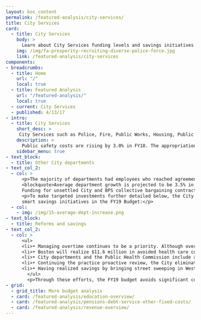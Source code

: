 ```yaml
---
layout: bos_content
permalink: /featured-analysis/city-services/
title: City Services
card:
  - title: City Services
    body: >
      Learn about City Services funding levels and savings initiatives.
    img: /img/fa-prosperity-recruiting-diverse-police-force.jpg
    link: /featured-analysis/city-services
components:
- breadcrumbs:
  - title: Home
    url: "/"
    local: true
  - title: Featured Analysis
    url: "/featured-analysis/"
    local: true
  - current: City Services
  - published: 4/13/17
- intro:
  - title: City Services
    short_desc: >
     City Services such as Police, Fire, Public Works, Housing, Public Health, and other central funds are projected to increase by a total of $42.8 million (3.1%). 
    description: >
      Public safety costs are rising by 3.0% in FY18. The appropriation for the Public Health Commission is growing by 6.8% with a significant increase in EMS services and full funding for a permanent engagement center in response to substance issues. 
    sidebar_menu: true
- text_block: 
  - title: Other City departments
- text_col_2:
  - col: >
      <p>The majority of departments had employees who reached agreement on collective bargaining contracts, so department growth reflects those wage and cost of living increases, while outstanding contracts are reserved centrally. 
      <blockquote>Average department growth is projected to be 3.5% in FY19. </blockquote>
      Funding for unsettled City and BPS collective bargaining contracts are centralized in a $41 million collective bargaining reserve.</p>
      <p>To make targeted investments further detailed below, the City is pursuing 
      smart savings initiatives in the FY19 Budget:</p>
  - col: 
    - img: /img/15-average-dept-increase.png
- text_block:
  - title: Reforms and savings
- text_col_2:
  - col: >
      <ul>
      <li>•	Managing overtime continues to be a priority. Although overtime budgets will increase due to collective bargaining wage increases, the budgeted hours have been established at achievable levels and are intended to produce an estimated $6.9 million in savings.</li>
      <li>•	Boston will realize $11.6 million in avoided health care costs in FY19, $1.5 million of which are related to FY19 specific changes.</li>
      <li>•	City departments and the Public Health Commission include a combined $10 million in maintenance budget savings in FY19.</li>
      <li>•	Continuing the practice proactive review, the City eliminated long-term vacant positions from the budget in FY19 for $400,000 in savings.</li> 
      <li>•	Having realized savings by bringing street sweeping in West Roxbury in-house in FY18, Hyde Park street sweeping will be done in-house in FY19 saving $145,000.</li>
        </ul>
        <p>Through these efforts, the FY19 budget avoids significant costs and reinvests savings into valuable programs and investments.</p>
- grid:
  - grid_title: More budget analysis
  - card: /featured-analysis/education-overview/
  - card: /featured-analysis/pensions-debt-service-other-fixed-costs/
  - card: /featured-analysis/revenue-overview/
---
```

